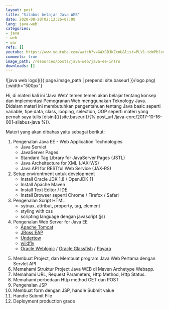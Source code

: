 ```yaml
---
layout: post
title: "Silabus belajar Java WEB"
date: 2020-08-20T02:13:26+07:00
lang: java-web
categories:
- java
- web
- war
refs: []
youtube: https://www.youtube.com/watch?v=GAXGBJKZxnU&list=PLV1-tdmPblvyaCTcYR9u7k4G24uVDZT0v&index=1
comments: true
image_path: /resources/posts/java-web/java-ee-intro
downloads: []
---
```


![java web logo]({{ page.image_path | prepend: site.baseurl }}/logo.png){:width="500px"}

Hi, di materi kali ini 'Java Web' temen temen akan belajar tentang konsep dan implementasi Pemogranan Web menggunakan Teknology Java. Didalam materi ini membutuhkan pengentahuan tentang Java basic seperti variable, tipe data, class, looping, selection, OOP seperti materi yang pernah saya tulis [disini]({{site.baseurl}}{% post_url /java-core/2017-10-16-001-silabus-java %}).

Materi yang akan dibahas yaitu sebagai berikut:

1. Pengenalan Java EE - Web Application Technologies
    - Java Servlet
    - JavaServer Pages
    - Standard Tag Library for JavaServer Pages (JSTL)
    - Java Archeitecture for XML (JAX-WS)
    - Java API for RESTful Web Service (JAX-RS)
2. Setup environtment untuk development
    - Install Oracle JDK 1.8 / OpenJDK 11
    - Install Apache Maven
    - Install Text Editor / IDE
    - Install Browser seperti Chrome / Firefox / Safari
3. Pengenalan Script HTML
    - sytnax, attribut, property, tag, element
    - styling with css
    - scripting language dengan javascript (js)
4. Pengenalan Web Server for Java EE
    - [Apache Tomcat](http://tomcat.apache.org/)
    - [JBoss EAP](https://www.redhat.com/en/technologies/jboss-middleware/application-platform)
    - [Undertow](https://undertow.io/)
    - [wildfly](https://wildfly.org/)
    - [Oracle Weblogic](https://www.oracle.com/middleware/technologies/weblogic.html) / [Oracle Glassfish](https://javaee.github.io/glassfish/) / [Payara](https://www.payara.fish/products/payara-micro/)
<!--more-->
5. Membuat Project, dan Membuat program Java Web Pertama dengan Servlet API
6. Memahami Struktur Project Java WEB di Maven Archetype Webapp.
7. Memahami URL, Request Parameters, Http Method, Http Status.
8. Memahami perbedaan Http method GET dan POST
9. Pengenalan JSP
10. Membuat form dengan JSP, handle Submit value
11. Handle Submit File
12. Deployment production grade

